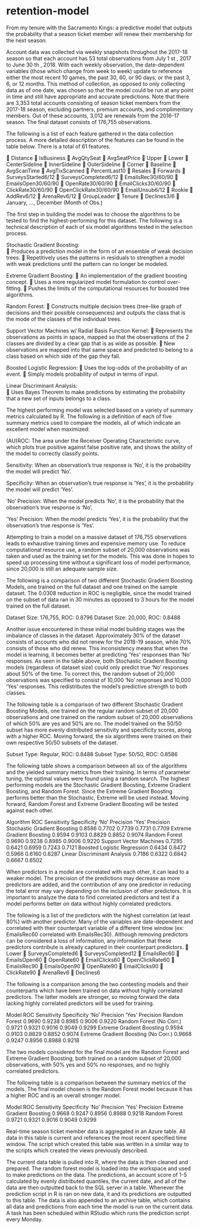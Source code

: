 # retention-model
From my tenure with the Sacramento Kings: a predictive model that outputs the probability that a season ticket member will renew their membership for the next season.

Account data was collected via weekly snapshots throughout the 2017-18 season so that each
account has 53 total observations from July 1 st , 2017 to June 30 th , 2018. With each weekly observation,
the date-dependent variables (those which change from week to week) update to reference either the
most recent 10 games, the past 30, 60, or 90 days, or the past 3, 6, or 12 months. This method of
collection, as opposed to only collecting data as of one date, was chosen so that the model could be run
at any point in time and still have appropriate and accurate predictions. Note that there are 3,353 total
accounts consisting of season ticket members from the 2017-18 season, excluding partners, premium
accounts, and complimentary members. Out of these accounts, 3,012 are renewals from the 2016-17
season. The final dataset consists of 176,755 observations.

The following is a list of each feature gathered in the data collection process. A more detailed
description of the features can be found in the table below. There is a total of 61 features.

 Distance
 IsBusiness
 AvgQtySeat
 AvgSeatPrice
 Upper
 Lower
 CenterSideline
 InnerSideline
 OuterSideline
 Corner
 Baseline
 AvgScanTime
 AvgTixScanned
 PercentLast10
 Resales
 Forwards
 SurveysStarted6/12
 SurveysCompleted6/12
 EmailsRec30/60/90
 EmailsOpen30/60/90
 OpenRate30/60/90
 EmailClicks30/60/90
 ClickRate30/60/90
 OpenClickRate30/60/90
 EmailUnsub6/12
 Rookie
 AddRev6/12
 ArenaRev6/12
 GroupLeader
 Tenure
 Declines3/6
 January, …, December (Month of Obs.)

The first step in building the model was to choose the algorithms to be tested to find the
highest-performing for this dataset. The following is a technical description of each of six model
algorithms tested in the selection process.

Stochastic Gradient Boosting:  
 Produces a prediction model in the form of an ensemble of weak decision trees.
 Repetitively uses the patterns in residuals to strengthen a model with weak predictions until the pattern can no longer be modeled.

Extreme Gradient Boosting: 
 An implementation of the gradient boosting concept.
 Uses a more regularized model formulation to control over-fitting.
 Pushes the limits of the computational resources for boosted tree algorithms.

Random Forest: 
 Constructs multiple decision trees (tree-like graph of decisions and their possible consequences) and
outputs the class that is the mode of the classes of the individual trees.

Support Vector Machines w/ Radial
Basis Function Kernel: 
 Represents the observations as points in space, mapped so that the observations of the 2 classes are divided by a clear gap that is as wide as possible.
 New observations are mapped into that same space and predicted to belong to a class based on which side of the gap they fall.

Boosted Logistic Regression: 
 Uses the log-odds of the probability of an event.
 Simply models probability of output in terms of input.

Linear Discriminant Analysis:  
 Uses Bayes Theorem to make predictions by estimating the probability that a new set of inputs belongs to a class.

The highest performing model was selected based on a variety of summary metrics calculated
by R. The following is a definition of each of five summary metrics used to compare the models, all of
which indicate an excellent model when maximized:

(AU)ROC: The area under the Receiver Operating Characteristic curve, which plots true positive against false positive rate, and shows the ability of the model to correctly classify points.

Sensitivity: When an observation’s true response is ‘No’, it is the probability the model will predict ‘No’.

Specificity: When an observation’s true response is ‘Yes’, it is the probability the model will predict ‘Yes’.

‘No’ Precision: When the model predicts ‘No’, it is the probability that the observation’s true response is ‘No’.

‘Yes’ Precision: When the model predicts ‘Yes’, it is the probability that the observation’s true response is ‘Yes’.

Attempting to train a model on a massive dataset of 176,755 observations leads to exhaustive
training times and expensive memory use. To reduce computational resource use, a random subset of
20,000 observations was taken and used as the training set for the models. This was done in hopes to
speed up processing time without a significant loss of model performance, since 20,000 is still an
adequate sample size.

The following is a comparison of two different Stochastic Gradient Boosting Models, one trained
on the full dataset and one trained on the sample dataset. The 0.0308 reduction in ROC is negligible,
since the model trained on the subset of data ran in 30 minutes as opposed to 3 hours for the model
trained on the full dataset.

Dataset Size: 176,755, ROC: 0.8796 
Dataset Size: 20,000, ROC:  0.8488

Another issue encountered in these initial model building stages was the imbalance of classes in the dataset. Approximately 30% of the dataset consists of accounts who did not renew for the 2018-19 season, while 70% consists of those who did renew. This inconsistency means that when the model is learning, it becomes better at predicting ‘Yes’ responses than ‘No’ responses. As seen in the table above, both Stochastic Gradient Boosting models (regardless of dataset size) could only predict true ‘No’ responses about 50% of the time. To correct this, the random subset of 20,000 observations was specified to consist of 10,000 ‘No’ responses and 10,000 ‘Yes’ responses. This redistributes the model’s predictive strength to both classes. 

The following table is a comparison of two different Stochastic Gradient Boosting Models, one trained on the regular random subset of 20,000 observations and one trained on the random subset of 20,000 observations of which 50% are yes and 50% are no. The model trained on the 50/50 subset has more evenly distributed sensitivity and specificity scores, along with a higher ROC. Moving forward, the six algorithms were trained on their own respective 50/50 subsets of the dataset.

Subset Type: Regular, ROC: 0.8488
Subset Type: 50/50, ROC: 0.8586

The following table shows a comparison between all six of the algorithms and the yielded
summary metrics from their training. In terms of parameter tuning, the optimal values were found using
a random search. The highest performing models are the Stochastic Gradient Boosting, Extreme
Gradient Boosting, and Random Forest. Since the Extreme Gradient Boosting performs better than the
Stochastic, Extreme will be used instead. Moving forward, Random Forest and Extreme Gradient
Boosting will be tested against each other.

Algorithm                     ROC     Sensitivity Specificity ‘No’ Precision ‘Yes’ Precision
Stochastic Gradient Boosting  0.8586  0.7702      0.7739        0.7731        0.7709
Extreme Gradient Boosting     0.9594  0.9103      0.8829        0.8852        0.9074
Random Forest                 0.9690  0.9238      0.8985        0.9006        0.9220
Support Vector Machines       0.7295  0.6421      0.6959        0.7243        0.7121
Boosted Logistic Regression   0.6434  0.6472      0.5966        0.6160        0.6287
Linear Discriminant Analysis  0.7186  0.6322      0.6842        0.6667        0.6502

When predictors in a model are correlated with each other, it can lead to a weaker model. The
precision of the predictions may decrease as more predictors are added, and the contribution of any
one predictor in reducing the total error may vary depending on the inclusion of other predictors. It is
important to analyze the data to find correlated predictors and test if a model performs better on data
without highly correlated predictors.

The following is a list of the predictors with the highest correlation (at least 80%) with another
predictor. Many of the variables are date-dependent and correlated with their counterpart variable of a
different time window (ex: EmailsRec60 correlated with EmailsRec30). Although removing predictors
can be considered a loss of information, any information that these predictors contribute is already
captured in their counterpart predictors.
 Lower
 SurveysCompleted6
 SurveysCompleted12
 EmailsRec60
 EmailsOpen60
 OpenRate60
 EmailClicks60
 OpenClickRate60
 EmailsRec90
 EmailsOpen90
 OpenRate90
 EmailClicks90
 ClickRate90
 ArenaRev6
 Declines6

The following is a comparison among the two contesting models and their counterparts which have
been trained on data without highly correlated predictors. The latter models are stronger, so moving
forward the data lacking highly correlated predictors will be used for training.

Model                                 ROC     Sensitivity Specificity ‘No’ Precision ‘Yes’ Precision
Random Forest                         0.9690  0.9238      0.8985        0.9006        0.9220
Random Forest (No Corr.)              0.9721  0.9321      0.9016        0.9049        0.9299
Extreme Gradient Boosting             0.9594  0.9103      0.8829        0.8852        0.9074
Extreme Gradient Boosting (No Corr.)  0.9668  0.9247      0.8956        0.8988        0.9218

The two models considered for the final model are the Random Forest and Extreme Gradient
Boosting, both trained on a random subset of 20,000 observations, with 50% yes and 50% no responses,
and no highly correlated predictors.

The following table is a comparison between the summary metrics of the models. The final
model chosen is the Random Forest model because it has a higher ROC and is an overall stronger model.

Model                     ROC     Sensitivity Specificity ‘No’ Precision ‘Yes’ Precision
Extreme Gradient Boosting 0.9668  0.9247      0.8956       0.8988         0.9218
Random Forest             0.9721  0.9321      0.9016       0.9049         0.9299

Real-time season ticket member data is aggregated in an Azure table. All
data in this table is current and references the most recent specified time window. The script which
created this table was written in a similar way to the scripts which created the views previously
described.

The current data table is pulled into R, where the data is then cleaned and prepared. The
random forest model is loaded into the workspace and used to make predictions on the data. The
predictions, an account score of 1-5 calculated by evenly distributed quantiles, the current date, and all
of the data are then outputted back to the SQL server in a table. 
Whenever the prediction script in R is ran on new data, it and its predictions are outputted to this table.
The data is also appended to an archive table, which contains all
data and predictions from each time the model is run on the current data. A task has been scheduled
within RStudio which runs the prediction script every Monday.
